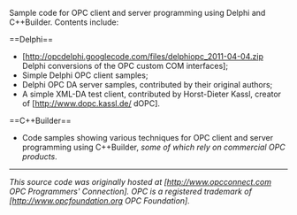 Sample code for OPC client and server programming using Delphi and C++Builder.  Contents include:

==Delphi==

 * [http://opcdelphi.googlecode.com/files/delphiopc_2011-04-04.zip Delphi conversions of the OPC custom COM interfaces];
 * Simple Delphi OPC client samples;
 * Delphi OPC DA server samples, contributed by their original authors;
 * A simple XML-DA test client, contributed by Horst-Dieter Kassl, creator of [http://www.dopc.kassl.de/ dOPC].

==C++Builder==

 * Code samples showing various techniques for OPC client and server programming using C++Builder, _some of which rely on commercial OPC products_.

----

_This source code was originally hosted at [http://www.opcconnect.com OPC Programmers' Connection]. OPC is a registered trademark of [http://www.opcfoundation.org OPC Foundation]._
